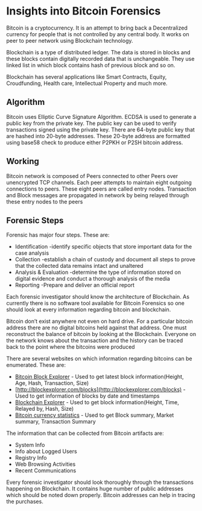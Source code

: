 # Insights into Bitcoin Forensics


Bitcoin is a cryptocurrency. It is an attempt to bring back a Decentralized currency for people that is not controlled by any central body. It works on peer to peer network using Blockchain technology.

Blockchain is a type of distributed ledger. The data is stored in blocks and these blocks contain digitally recorded data that is unchangeable. They use linked list in which block contains hash of previous block and so on.

Blockchain has several applications like Smart Contracts, Equity, Croudfunding, Health care, Intellectual Property and much more.

## Algorithm

Bitcoin uses Elliptic Curve Signature Algorithm. ECDSA is used to generate a public key from the private key. The public key can be used to verify transactions signed using the private key. There are 64-byte public key that are hashed into 20-byte addresses. These 20-byte address are formatted using base58 check to produce either P2PKH or P2SH bitcoin address.

## Working

Bitcoin network is composed of Peers connected to other Peers over unencrypted TCP channels. Each peer attempts to maintain eight outgoing connections to peers. These eight peers are called entry nodes. Transaction and Block messages are propagated in network by being relayed through these entry nodes to the peers

## Forensic Steps

Forensic has major four steps. These are:

- Identification -identify specific objects that store important data for the case analysis
- Collection -establish a chain of custody and document all steps to prove that the collected data remains intact and unaltered
- Analysis & Evaluation -determine the type of information stored on digital evidence and conduct a thorough analysis of the media
- Reporting -Prepare and deliver an official report

Each forensic investigator should know the architecture of Blockchain. As currently there is no software tool available for Bitcoin Forensics so one should look at every information regarding bitcoin and blockchain.

Bitcoin don’t exist anywhere not even on hard drive. For a particular bitcoin address there are no digital bitcoins held against that address. One must reconstruct the balance of bitcoin by looking at the Blockchain. Everyone on the network knows about the transaction and the history can be traced back to the point where the bitcoins were produced

There are several websites on which information regarding bitcoins can be enumerated. These are:

- [Bitcoin Block Explorer](https://blockexplorer.com/) - Used to get latest block information(Height, Age, Hash, Transaction, Size)
- [http://blockexplorer.com/blocks](http://blockexplorer.com/blocks) - Used to get information of blocks by date and timestamps
- [Blockchain Explorer](https://www.blockchain.com/btc/blocks) - Used to get block information(Height, Time, Relayed by, Hash, Size)
- [Bitcoin currency statistics](https://www.blockchain.com/stats) - Used to get Block summary, Market summary, Transaction Summary

The information that can be collected from Bitcoin artifacts are:

- System Info
- Info about Logged Users
- Registry Info
- Web Browsing Activities
- Recent Communications

Every forensic investigator should look thoroughly through the transactions happening on Blockchain. It contains huge number of public addresses which should be noted down properly. Bitcoin addresses can help in tracing the purchases.